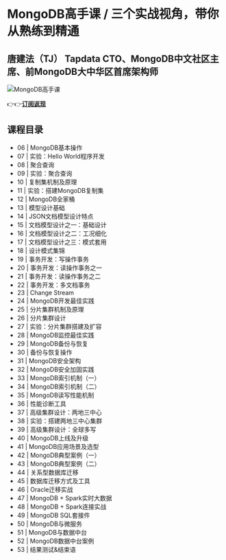 MongoDB高手课 / 三个实战视角，带你从熟练到精通
============================

唐建法（TJ） **Tapdata CTO、MongoDB中文社区主席、前MongoDB大中华区首席架构师**
-------------------------------------------------------

![MongoDB高手课](https://www.geekgay.com/storage/geek/geek_8be17b145bdab8a601cb10c69aa96248.jpg)  
  
👉👉[**订阅返现**](https://time.geekbang.org/course/intro/100040001?code=4wg2BArDRZGeFz0TZwoY-C3kBXxSAznT0VBMasOf7qI%3D "MongoDB高手课")  
  
课程目录
----

  
  
- 06 | MongoDB基本操作
- 07 | 实验：Hello World程序开发
- 08 | 聚合查询
- 09 | 实验：聚合查询
- 10 | 复制集机制及原理
- 11 | 实验：搭建MongoDB复制集
- 12 | MongoDB全家桶
- 13 | 模型设计基础
- 14 | JSON文档模型设计特点
- 15 | 文档模型设计之一：基础设计
- 16 | 文档模型设计之二：工况细化
- 17 | 文档模型设计之三：模式套用
- 18 | 设计模式集锦
- 19 | 事务开发：写操作事务
- 20 | 事务开发：读操作事务之一
- 21 | 事务开发：读操作事务之二
- 22 | 事务开发：多文档事务
- 23 | Change Stream
- 24 | MongoDB开发最佳实践
- 25 | 分片集群机制及原理
- 26 | 分片集群设计
- 27 | 实验：分片集群搭建及扩容
- 28 | MongoDB监控最佳实践
- 29 | MongoDB备份与恢复
- 30 | 备份与恢复操作
- 31 | MongoDB安全架构
- 32 | MongoDB安全加固实践
- 33 | MongoDB索引机制（一）
- 34 | MongoDB索引机制（二）
- 35 | MongoDB读写性能机制
- 36 | 性能诊断工具
- 37 | 高级集群设计：两地三中心
- 38 | 实验：搭建两地三中心集群
- 39 | 高级集群设计：全球多写
- 40 | MongoDB上线及升级
- 41 | MongoDB应用场景及选型
- 42 | MongoDB典型案例（一）
- 43 | MongoDB典型案例（二）
- 44 | 关系型数据库迁移
- 45 | 数据库迁移方式及工具
- 46 | Oracle迁移实战
- 47 | MongoDB + Spark实时大数据
- 48 | MongoDB + Spark连接实战
- 49 | MongoDB SQL套接件
- 50 | MongoDB与微服务
- 51 | MongoDB与数据中台
- 52 | MongoDB数据中台案例
- 53 | 结果测试&amp;结束语